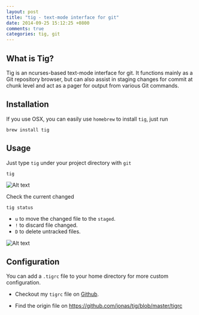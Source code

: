 ```yaml
---
layout: post
title: "tig - text-mode interface for git"
date: 2014-09-25 15:12:25 +0800
comments: true
categories: tig, git
---
```

## What is Tig?

Tig is an ncurses-based text-mode interface for git. It functions mainly as a Git repository browser, but can also assist in staging changes for commit at chunk level and act as a pager for output from various Git commands.

## Installation
If you use OSX, you can easily use ``` homebrew ``` to install ```tig```, just run
```
brew install tig
```

## Usage
Just type ```tig``` under your project directory with ```git```
```
tig
```

![Alt text](https://raw.githubusercontent.com/chankaward/tig/master/ts-screenshoot.png "Optional title")


Check the current changed

```
tig status
```
* ```u``` to move the changed file to the ```staged```.
* ```!``` to discard file changed.
* ```D``` to delete untracked files.

![Alt text](https://raw.githubusercontent.com/chankaward/tig/master/tig-screenshoot.png "Optional title")

## Configuration
You can add a ```.tigrc``` file to your home directory for more custom configuration.

* Checkout my ```tigrc``` file on <a href="https://github.com/chankaward/.dotfile/blob/master/tigrc" target="_blank">Github</a>.

* Find the origin file on <a href="https://github.com/jonas/tig/blob/master/tigrc" target="_blank">https://github.com/jonas/tig/blob/master/tigrc</a>
